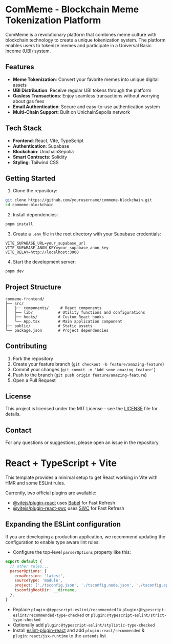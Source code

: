 # ComMeme - Blockchain Meme Tokenization Platform

ComMeme is a revolutionary platform that combines meme culture with blockchain technology to create a unique tokenization system. The platform enables users to tokenize memes and participate in a Universal Basic Income (UBI) system.

## Features

- **Meme Tokenization**: Convert your favorite memes into unique digital assets
- **UBI Distribution**: Receive regular UBI tokens through the platform
- **Gasless Transactions**: Enjoy seamless transactions without worrying about gas fees
- **Email Authentication**: Secure and easy-to-use authentication system
- **Multi-Chain Support**: Built on UnichainSepolia network

## Tech Stack

- **Frontend**: React, Vite, TypeScript
- **Authentication**: Supabase
- **Blockchain**: UnichainSepolia
- **Smart Contracts**: Solidity
- **Styling**: Tailwind CSS

## Getting Started

1. Clone the repository:
```bash
git clone https://github.com/yourusername/commeme-blockchain.git
cd commeme-blockchain
```

2. Install dependencies:
```bash
pnpm install
```

3. Create a `.env` file in the root directory with your Supabase credentials:
```
VITE_SUPABASE_URL=your_supabase_url
VITE_SUPABASE_ANON_KEY=your_supabase_anon_key
VITE_RELAY=http://localhost:3000
```

4. Start the development server:
```bash
pnpm dev
```

## Project Structure

```
commeme-frontend/
├── src/
│   ├── components/     # React components
│   ├── lib/           # Utility functions and configurations
│   ├── hooks/         # Custom React hooks
│   └── App.tsx        # Main application component
├── public/            # Static assets
└── package.json       # Project dependencies
```

## Contributing

1. Fork the repository
2. Create your feature branch (`git checkout -b feature/amazing-feature`)
3. Commit your changes (`git commit -m 'Add some amazing feature'`)
4. Push to the branch (`git push origin feature/amazing-feature`)
5. Open a Pull Request

## License

This project is licensed under the MIT License - see the [LICENSE](LICENSE) file for details.

## Contact

For any questions or suggestions, please open an issue in the repository.

# React + TypeScript + Vite

This template provides a minimal setup to get React working in Vite with HMR and some ESLint rules.

Currently, two official plugins are available:

- [@vitejs/plugin-react](https://github.com/vitejs/vite-plugin-react/blob/main/packages/plugin-react/README.md) uses [Babel](https://babeljs.io/) for Fast Refresh
- [@vitejs/plugin-react-swc](https://github.com/vitejs/vite-plugin-react-swc) uses [SWC](https://swc.rs/) for Fast Refresh

## Expanding the ESLint configuration

If you are developing a production application, we recommend updating the configuration to enable type aware lint rules:

- Configure the top-level `parserOptions` property like this:

```js
export default {
  // other rules...
  parserOptions: {
    ecmaVersion: 'latest',
    sourceType: 'module',
    project: ['./tsconfig.json', './tsconfig.node.json', './tsconfig.app.json'],
    tsconfigRootDir: __dirname,
  },
}
```

- Replace `plugin:@typescript-eslint/recommended` to `plugin:@typescript-eslint/recommended-type-checked` or `plugin:@typescript-eslint/strict-type-checked`
- Optionally add `plugin:@typescript-eslint/stylistic-type-checked`
- Install [eslint-plugin-react](https://github.com/jsx-eslint/eslint-plugin-react) and add `plugin:react/recommended` & `plugin:react/jsx-runtime` to the `extends` list

